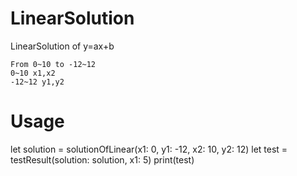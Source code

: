 # LinearSolution
LinearSolution of y=ax+b

```
From 0~10 to -12~12
0~10 x1,x2
-12~12 y1,y2
```

# Usage
let solution = solutionOfLinear(x1: 0, y1: -12, x2: 10, y2: 12)
let test = testResult(solution: solution, x1: 5)
print(test)
